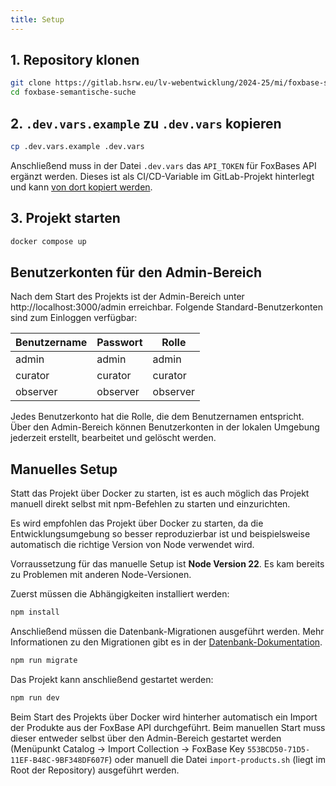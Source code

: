 ```yaml
---
title: Setup
---
```


## 1. Repository klonen

```sh
git clone https://gitlab.hsrw.eu/lv-webentwicklung/2024-25/mi/foxbase-semantische-suche.git
cd foxbase-semantische-suche
```

## 2. `.dev.vars.example` zu `.dev.vars` kopieren

```sh
cp .dev.vars.example .dev.vars
```

Anschließend muss in der Datei `.dev.vars` das `API_TOKEN` für FoxBases API
ergänzt werden. Dieses ist als CI/CD-Variable im GitLab-Projekt hinterlegt und
kann
[von dort kopiert werden](https://gitlab.hsrw.eu/lv-webentwicklung/2024-25/mi/foxbase-semantische-suche/-/settings/ci_cd#js-cicd-variables-settings).

## 3. Projekt starten

```sh
docker compose up
```

## Benutzerkonten für den Admin-Bereich

Nach dem Start des Projekts ist der Admin-Bereich unter
http://localhost:3000/admin erreichbar. Folgende Standard-Benutzerkonten sind
zum Einloggen verfügbar:

| Benutzername | Passwort | Rolle    |
| ------------ | -------- | -------- |
| admin        | admin    | admin    |
| curator      | curator  | curator  |
| observer     | observer | observer |

Jedes Benutzerkonto hat die Rolle, die dem Benutzernamen entspricht. Über den
Admin-Bereich können Benutzerkonten in der lokalen Umgebung jederzeit erstellt,
bearbeitet und gelöscht werden.

## Manuelles Setup

Statt das Projekt über Docker zu starten, ist es auch möglich das Projekt
manuell direkt selbst mit npm-Befehlen zu starten und einzurichten.

Es wird empfohlen das Projekt über Docker zu starten, da die
Entwicklungsumgebung so besser reproduzierbar ist und beispielsweise automatisch
die richtige Version von Node verwendet wird.

Vorraussetzung für das manuelle Setup ist **Node Version 22**. Es kam bereits zu
Problemen mit anderen Node-Versionen.

Zuerst müssen die Abhängigkeiten installiert werden:

```sh
npm install
```

Anschließend müssen die Datenbank-Migrationen ausgeführt werden. Mehr
Informationen zu den Migrationen gibt es in der
[Datenbank-Dokumentation](./Back-End/Datenbank.md).

```sh
npm run migrate
```

Das Projekt kann anschließend gestartet werden:

```sh
npm run dev
```

Beim Start des Projekts über Docker wird hinterher automatisch ein Import der
Produkte aus der FoxBase API durchgeführt. Beim manuellen Start muss dieser
entweder selbst über den Admin-Bereich gestartet werden (Menüpunkt Catalog ->
Import Collection -> FoxBase Key `553BCD50-71D5-11EF-B48C-9BF348DF607F`) oder
manuell die Datei `import-products.sh` (liegt im Root der Repository) ausgeführt
werden.
